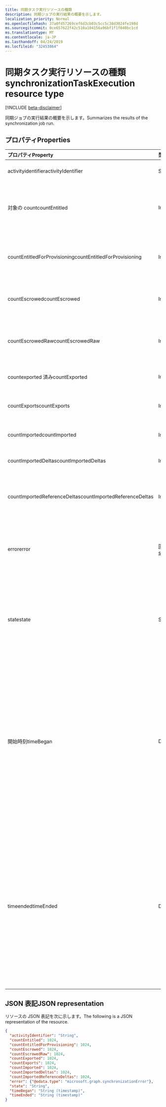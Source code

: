 ```yaml
---
title: 同期タスク実行リソースの種類
description: 同期ジョブの実行結果の概要を示します。
localization_priority: Normal
ms.openlocfilehash: 37a0fd57269cef6d3cb03c5cc5c38d3024fe198d
ms.sourcegitcommit: 0ce657622f42c510a104156a96bf1f1f040bc1cd
ms.translationtype: MT
ms.contentlocale: ja-JP
ms.lasthandoff: 04/24/2019
ms.locfileid: "32453864"
---
```

# <a name="synchronizationtaskexecution-resource-type"></a><span data-ttu-id="de5d7-103">同期タスク実行リソースの種類</span><span class="sxs-lookup"><span data-stu-id="de5d7-103">synchronizationTaskExecution resource type</span></span>

[!INCLUDE [beta-disclaimer](../../includes/beta-disclaimer.md)]

<span data-ttu-id="de5d7-104">同期ジョブの実行結果の概要を示します。</span><span class="sxs-lookup"><span data-stu-id="de5d7-104">Summarizes the results of the synchronization job run.</span></span>

## <a name="properties"></a><span data-ttu-id="de5d7-105">プロパティ</span><span class="sxs-lookup"><span data-stu-id="de5d7-105">Properties</span></span>
| <span data-ttu-id="de5d7-106">プロパティ</span><span class="sxs-lookup"><span data-stu-id="de5d7-106">Property</span></span>     | <span data-ttu-id="de5d7-107">型</span><span class="sxs-lookup"><span data-stu-id="de5d7-107">Type</span></span>   |<span data-ttu-id="de5d7-108">説明</span><span class="sxs-lookup"><span data-stu-id="de5d7-108">Description</span></span>|
|:---------------|:--------|:----------|
|<span data-ttu-id="de5d7-109">activityidentifier</span><span class="sxs-lookup"><span data-stu-id="de5d7-109">activityIdentifier</span></span>           |<span data-ttu-id="de5d7-110">String</span><span class="sxs-lookup"><span data-stu-id="de5d7-110">String</span></span> |<span data-ttu-id="de5d7-111">ジョブの実行の識別子。</span><span class="sxs-lookup"><span data-stu-id="de5d7-111">Identifier of the job run.</span></span>|
|<span data-ttu-id="de5d7-112">対象の count</span><span class="sxs-lookup"><span data-stu-id="de5d7-112">countEntitled</span></span>                |<span data-ttu-id="de5d7-113">Int64</span><span class="sxs-lookup"><span data-stu-id="de5d7-113">Int64</span></span>  |<span data-ttu-id="de5d7-114">このアプリケーションに対して割り当てられた処理済みエントリの数。</span><span class="sxs-lookup"><span data-stu-id="de5d7-114">Count of processed entries that were assigned for this application.</span></span>|
|<span data-ttu-id="de5d7-115">countEntitledForProvisioning</span><span class="sxs-lookup"><span data-stu-id="de5d7-115">countEntitledForProvisioning</span></span> |<span data-ttu-id="de5d7-116">Int64</span><span class="sxs-lookup"><span data-stu-id="de5d7-116">Int64</span></span>  |<span data-ttu-id="de5d7-117">プロビジョニング用に割り当てられた処理済みエントリの数。</span><span class="sxs-lookup"><span data-stu-id="de5d7-117">Count of processed entries that were assigned for provisioning.</span></span>|
|<span data-ttu-id="de5d7-118">countEscrowed</span><span class="sxs-lookup"><span data-stu-id="de5d7-118">countEscrowed</span></span>                |<span data-ttu-id="de5d7-119">Int64</span><span class="sxs-lookup"><span data-stu-id="de5d7-119">Int64</span></span>  |<span data-ttu-id="de5d7-120">escrowed されたエントリの数 (エラー)。</span><span class="sxs-lookup"><span data-stu-id="de5d7-120">Count of entries that were escrowed (errors).</span></span>|
|<span data-ttu-id="de5d7-121">countEscrowedRaw</span><span class="sxs-lookup"><span data-stu-id="de5d7-121">countEscrowedRaw</span></span>             |<span data-ttu-id="de5d7-122">Int64</span><span class="sxs-lookup"><span data-stu-id="de5d7-122">Int64</span></span>  |<span data-ttu-id="de5d7-123">システム生成 escrows を含む、escrowed されたエントリの数。</span><span class="sxs-lookup"><span data-stu-id="de5d7-123">Count of entries that were escrowed, including system-generated escrows.</span></span>|
|<span data-ttu-id="de5d7-124">countexported 済み</span><span class="sxs-lookup"><span data-stu-id="de5d7-124">countExported</span></span>                |<span data-ttu-id="de5d7-125">Int64</span><span class="sxs-lookup"><span data-stu-id="de5d7-125">Int64</span></span>  |<span data-ttu-id="de5d7-126">エクスポートされたエントリの数。</span><span class="sxs-lookup"><span data-stu-id="de5d7-126">Count of exported entries.</span></span>|
|<span data-ttu-id="de5d7-127">countExports</span><span class="sxs-lookup"><span data-stu-id="de5d7-127">countExports</span></span>                 |<span data-ttu-id="de5d7-128">Int64</span><span class="sxs-lookup"><span data-stu-id="de5d7-128">Int64</span></span>  |<span data-ttu-id="de5d7-129">エクスポートが予期されたエントリの数。</span><span class="sxs-lookup"><span data-stu-id="de5d7-129">Count of entries that were expected to be exported.</span></span>|
|<span data-ttu-id="de5d7-130">countImported</span><span class="sxs-lookup"><span data-stu-id="de5d7-130">countImported</span></span>                |<span data-ttu-id="de5d7-131">Int64</span><span class="sxs-lookup"><span data-stu-id="de5d7-131">Int64</span></span>  |<span data-ttu-id="de5d7-132">インポートされたエントリの数。</span><span class="sxs-lookup"><span data-stu-id="de5d7-132">Count of imported entries.</span></span>|
|<span data-ttu-id="de5d7-133">countImportedDeltas</span><span class="sxs-lookup"><span data-stu-id="de5d7-133">countImportedDeltas</span></span>          |<span data-ttu-id="de5d7-134">Int64</span><span class="sxs-lookup"><span data-stu-id="de5d7-134">Int64</span></span>  |<span data-ttu-id="de5d7-135">インポートされたデルタ変更の数。</span><span class="sxs-lookup"><span data-stu-id="de5d7-135">Count of imported delta-changes.</span></span>|
|<span data-ttu-id="de5d7-136">countImportedReferenceDeltas</span><span class="sxs-lookup"><span data-stu-id="de5d7-136">countImportedReferenceDeltas</span></span> |<span data-ttu-id="de5d7-137">Int64</span><span class="sxs-lookup"><span data-stu-id="de5d7-137">Int64</span></span>  |<span data-ttu-id="de5d7-138">参照変更に関連するインポートされたデルタ変更の数。</span><span class="sxs-lookup"><span data-stu-id="de5d7-138">Count of imported delta-changes pertaining to reference changes.</span></span>|
|<span data-ttu-id="de5d7-139">error</span><span class="sxs-lookup"><span data-stu-id="de5d7-139">error</span></span>                        |[<span data-ttu-id="de5d7-140">同期エラー</span><span class="sxs-lookup"><span data-stu-id="de5d7-140">synchronizationError</span></span>](synchronization-synchronizationerror.md)|<span data-ttu-id="de5d7-141">エラーが発生した場合は、詳細情報を含む**同期エラー**オブジェクトが格納されています。</span><span class="sxs-lookup"><span data-stu-id="de5d7-141">If an error was encountered, contains a **synchronizationError** object with details.</span></span>|
|<span data-ttu-id="de5d7-142">state</span><span class="sxs-lookup"><span data-stu-id="de5d7-142">state</span></span>                        |<span data-ttu-id="de5d7-143">String</span><span class="sxs-lookup"><span data-stu-id="de5d7-143">String</span></span> |<span data-ttu-id="de5d7-144">この実行の結果を要約したコード。</span><span class="sxs-lookup"><span data-stu-id="de5d7-144">Code summarizing the result of this run.</span></span> <span data-ttu-id="de5d7-145">使用可能な値は、`Succeeded`、`Failed`、`EntryLevelErrors` です。</span><span class="sxs-lookup"><span data-stu-id="de5d7-145">Possible values are: `Succeeded`, `Failed`, `EntryLevelErrors`.</span></span>|
|<span data-ttu-id="de5d7-146">開始時刻</span><span class="sxs-lookup"><span data-stu-id="de5d7-146">timeBegan</span></span>                    |<span data-ttu-id="de5d7-147">DateTimeOffset</span><span class="sxs-lookup"><span data-stu-id="de5d7-147">DateTimeOffset</span></span>|<span data-ttu-id="de5d7-148">このジョブの実行が開始された時刻。</span><span class="sxs-lookup"><span data-stu-id="de5d7-148">Time when this job run began.</span></span> <span data-ttu-id="de5d7-149">Timestamp 型は、ISO 8601 形式を使用して日付と時刻の情報を表し、常に UTC 時間です。</span><span class="sxs-lookup"><span data-stu-id="de5d7-149">The Timestamp type represents date and time information using ISO 8601 format and is always in UTC time.</span></span> <span data-ttu-id="de5d7-150">たとえば、2014 年 1 月 1 日午前 0 時 (UTC) は、`'2014-01-01T00:00:00Z'` のようになります。</span><span class="sxs-lookup"><span data-stu-id="de5d7-150">For example, midnight UTC on Jan 1, 2014 would look like this: `'2014-01-01T00:00:00Z'`.</span></span>|
|<span data-ttu-id="de5d7-151">timeended</span><span class="sxs-lookup"><span data-stu-id="de5d7-151">timeEnded</span></span>                    |<span data-ttu-id="de5d7-152">DateTimeOffset</span><span class="sxs-lookup"><span data-stu-id="de5d7-152">DateTimeOffset</span></span>|<span data-ttu-id="de5d7-153">このジョブの実行が終了した時刻。</span><span class="sxs-lookup"><span data-stu-id="de5d7-153">Time when this job run ended.</span></span> <span data-ttu-id="de5d7-154">Timestamp 型は、ISO 8601 形式を使用して日付と時刻の情報を表し、常に UTC 時間です。</span><span class="sxs-lookup"><span data-stu-id="de5d7-154">The Timestamp type represents date and time information using ISO 8601 format and is always in UTC time.</span></span> <span data-ttu-id="de5d7-155">たとえば、2014 年 1 月 1 日午前 0 時 (UTC) は、`'2014-01-01T00:00:00Z'` のようになります。</span><span class="sxs-lookup"><span data-stu-id="de5d7-155">For example, midnight UTC on Jan 1, 2014 would look like this: `'2014-01-01T00:00:00Z'`.</span></span>|

## <a name="json-representation"></a><span data-ttu-id="de5d7-156">JSON 表記</span><span class="sxs-lookup"><span data-stu-id="de5d7-156">JSON representation</span></span>

<span data-ttu-id="de5d7-157">リソースの JSON 表記を次に示します。</span><span class="sxs-lookup"><span data-stu-id="de5d7-157">The following is a JSON representation of the resource.</span></span>

<!-- {
  "blockType": "resource",
  "optionalProperties": [

  ],
  "@odata.type": "microsoft.graph.synchronizationTaskExecution"
}-->

```json
{
  "activityIdentifier": "String",
  "countEntitled": 1024,
  "countEntitledForProvisioning": 1024,
  "countEscrowed": 1024,
  "countEscrowedRaw": 1024,
  "countExported": 1024,
  "countExports": 1024,
  "countImported": 1024,
  "countImportedDeltas": 1024,
  "countImportedReferenceDeltas": 1024,
  "error": {"@odata.type": "microsoft.graph.synchronizationError"},
  "state": "String",
  "timeBegan": "String (timestamp)",
  "timeEnded": "String (timestamp)"
}

```

<!-- uuid: 8fcb5dbc-d5aa-4681-8e31-b001d5168d79
2015-10-25 14:57:30 UTC -->
<!--
{
  "type": "#page.annotation",
  "description": "synchronizationTaskExecution resource",
  "keywords": "",
  "section": "documentation",
  "tocPath": "",
  "suppressions": [
    "Error: /api-reference/beta/resources/synchronization-synchronizationtaskexecution.md:\r\n      Exception processing links.\r\n    System.ArgumentException: Link Definition was null. Link text: !INCLUDE [beta-disclaimer](../../includes/beta-disclaimer.md)\r\n      at ApiDoctor.Validation.DocFile.get_LinkDestinations()\r\n      at ApiDoctor.Validation.DocSet.ValidateLinks(Boolean includeWarnings, String[] relativePathForFiles, IssueLogger issues, Boolean requireFilenameCaseMatch, Boolean printOrphanedFiles)"
  ]
}
-->
